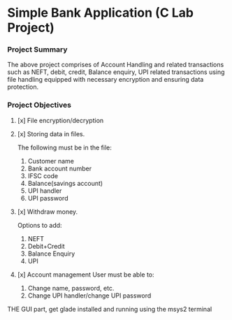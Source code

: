 # Simple Bank Application (C Lab Project)

### Project Summary

The above project comprises of Account Handling and related transactions such as NEFT, debit, credit, Balance enquiry, UPI related transactions using file handling equipped with necessary encryption and ensuring data protection.

### Project Objectives

1. [x] File encryption/decryption 

2. [x] Storing data in files.

   The following must be in the file:
   
   1. Customer name
   2. Bank account number
   3. IFSC code
   4. Balance(savings account)
   5. UPI handler
   6. UPI password


3. [x] Withdraw money. 

   Options to add:
   
   1. NEFT
   2. Debit+Credit
   3. Balance Enquiry
   4. UPI


4. [x] Account management
   User must be able to:
   1. Change name, password, etc.
   2. Change UPI handler/change UPI password

THE GUI part, get glade installed and running using the msys2 terminal

